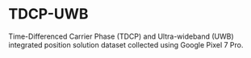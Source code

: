 # TDCP-UWB
Time-Differenced Carrier Phase (TDCP) and Ultra-wideband (UWB) integrated position solution dataset collected using Google Pixel 7 Pro.
